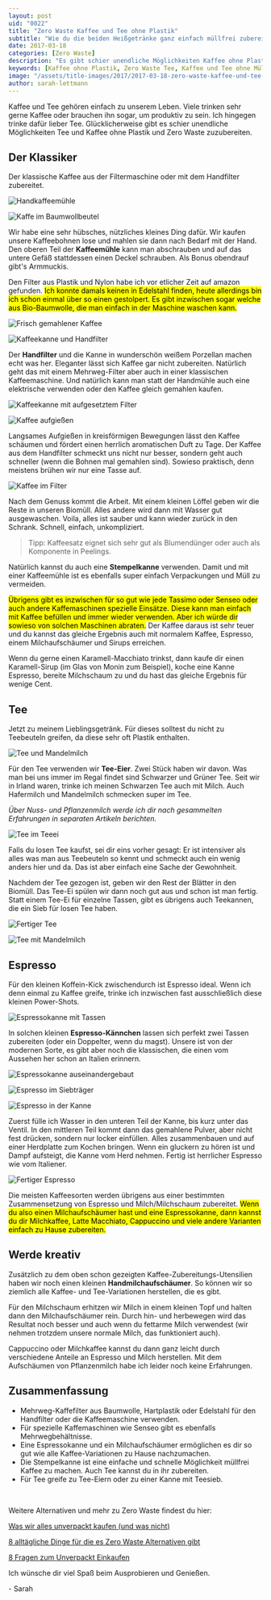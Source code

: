 ```yaml
---
layout: post
uid: "0022"
title: "Zero Waste Kaffee und Tee ohne Plastik"
subtitle: "Wie du die beiden Heißgetränke ganz einfach müllfrei zubereitest"
date: 2017-03-18
categories: [Zero Waste]
description: "Es gibt schier unendliche Möglichkeiten Kaffee ohne Plastik und müllfrei zuzubereiten. Dazu gibt es unendlich viele Zero Waste Alternativen."
keywords: [Kaffee ohne Plastik, Zero Waste Tee, Kaffee und Tee ohne Müll]
image: "/assets/title-images/2017/2017-03-18-zero-waste-kaffee-und-tee-ohne-muell.jpg"
author: sarah-lettmann
---
```

Kaffee und Tee gehören einfach zu unserem Leben. Viele trinken sehr gerne Kaffee oder brauchen ihn sogar, um produktiv zu sein. Ich hingegen trinke dafür lieber Tee. Glücklicherweise gibt es schier unendliche Möglichkeiten Tee und Kaffee ohne Plastik und Zero Waste zuzubereiten.

## Der Klassiker
Der klassische Kaffee aus der Filtermaschine oder mit dem Handfilter zubereitet.

![Handkaffeemühle](/assets/inpost-images/2017/2017-03-18-kaffeemuehle.jpg "© {{ site.title }}")

![Kaffe im Baumwollbeutel](/assets/inpost-images/2017/2017-03-18-kaffee-im-baumwoll-beutel.jpg "© {{ site.title }}")

Wir habe eine sehr hübsches, nützliches kleines Ding dafür. Wir kaufen unsere Kaffeebohnen lose und mahlen sie dann nach Bedarf mit der Hand. Den oberen Teil der **Kaffeemühle** kann man abschrauben und auf das untere Gefäß stattdessen einen Deckel schrauben. Als Bonus obendrauf gibt's Armmuckis.

Den Filter aus Plastik und Nylon habe ich vor etlicher Zeit auf amazon gefunden. <mark>Ich konnte damals keinen in Edelstahl finden, heute allerdings bin ich schon einmal über so einen gestolpert. Es gibt inzwischen sogar welche aus Bio-Baumwolle, die man einfach in der Maschine waschen kann.</mark>

![Frisch gemahlener Kaffee](/assets/inpost-images/2017/2017-03-18-frisch-gemahlener-kaffee.jpg "© {{ site.title }}")

![Kaffeekanne und Handfilter](/assets/inpost-images/2017/2017-03-18-kaffeekanne-und-handfilter.jpg "© {{ site.title }}")

Der **Handfilter** und die Kanne in wunderschön weißem Porzellan machen echt was her. Eleganter lässt sich Kaffee gar nicht zubereiten. Natürlich geht das mit einem Mehrweg-Filter aber auch in einer klassischen Kaffeemaschine. Und natürlich kann man statt der Handmühle auch eine elektrische verwenden oder den Kaffee gleich gemahlen kaufen.

![Kaffeekanne mit aufgesetztem Filter](/assets/inpost-images/2017/2017-03-18-kaffeekanne-mit-filter.jpg "© {{ site.title }}")

![Kaffee aufgießen](/assets/inpost-images/2017/2017-03-18-kaffee-aufgiessen.jpg "© {{ site.title }}")

Langsames Aufgießen in kreisförmigen Bewegungen lässt den Kaffee schäumen und fördert einen herrlich aromatischen Duft zu Tage. Der Kaffee aus dem Handfilter schmeckt uns nicht nur besser, sondern geht auch schneller (wenn die Bohnen mal gemahlen sind). Sowieso praktisch, denn meistens brühen wir nur eine Tasse auf.

![Kaffee im Filter](/assets/inpost-images/2017/2017-03-18-kaffee-im-filter.jpg "© {{ site.title }}")

Nach dem Genuss kommt die Arbeit. Mit einem kleinen Löffel geben wir die Reste in unseren Biomüll. Alles andere wird dann mit Wasser gut ausgewaschen. Voila, alles ist sauber und kann wieder zurück in den Schrank. Schnell, einfach, unkompliziert.

> Tipp: Kaffeesatz eignet sich sehr gut als Blumendünger oder auch als Komponente in Peelings.

Natürlich kannst du auch eine **Stempelkanne** verwenden. Damit und mit einer Kaffeemühle ist es ebenfalls super einfach Verpackungen und Müll zu vermeiden.

<mark>Übrigens gibt es inzwischen für so gut wie jede Tassimo oder Senseo oder auch andere Kaffemaschinen spezielle Einsätze. Diese kann man einfach mit Kaffee befüllen und immer wieder verwenden. Aber ich würde dir sowieso von solchen Maschinen abraten.</mark> Der Kaffee daraus ist sehr teuer und du kannst das gleiche Ergebnis auch mit normalem Kaffee, Espresso, einem Milchaufschäumer und Sirups erreichen.

Wenn du gerne einen Karamell-Macchiato trinkst, dann kaufe dir einen Karamell-Sirup (im Glas von Monin zum Beispiel), koche eine Kanne Espresso, bereite Milchschaum zu und du hast das gleiche Ergebnis für wenige Cent.

## Tee
Jetzt zu meinem Lieblingsgetränk. Für dieses solltest du nicht zu Teebeuteln greifen, da diese sehr oft Plastik enthalten.

![Tee und Mandelmilch](/assets/inpost-images/2017/2017-03-18-tee-und-mandelmilch.jpg "© {{ site.title }}")

Für den Tee verwenden wir **Tee-Eier**. Zwei Stück haben wir davon. Was man bei uns immer im Regal findet sind Schwarzer und Grüner Tee. Seit wir in Irland waren, trinke ich meinen Schwarzen Tee auch mit Milch. Auch Hafermilch und Mandelmilch schmecken super im Tee.

_Über Nuss- und Pflanzenmilch werde ich dir nach gesammelten Erfahrungen in separaten Artikeln berichten._

![Tee im Teeei](/assets/inpost-images/2017/2017-03-18-tee-im-teeei.jpg "© {{ site.title }}")

Falls du losen Tee kaufst, sei dir eins vorher gesagt: Er ist intensiver als alles was man aus Teebeuteln so kennt und schmeckt auch ein wenig anders hier und da. Das ist aber einfach eine Sache der Gewohnheit.

Nachdem der Tee gezogen ist, geben wir den Rest der Blätter in den Biomüll. Das Tee-Ei spülen wir dann noch gut aus und schon ist man fertig. Statt einem Tee-Ei für einzelne Tassen, gibt es übrigens auch Teekannen, die ein Sieb für losen Tee haben.

![Fertiger Tee](/assets/inpost-images/2017/2017-03-18-fertiger-tee.jpg "© {{ site.title }}")

![Tee mit Mandelmilch](/assets/inpost-images/2017/2017-03-18-tee-mit-mandelmilch.jpg "© {{ site.title }}")

## Espresso
Für den kleinen Koffein-Kick zwischendurch ist Espresso ideal. Wenn ich denn einmal zu Kaffee greife, trinke ich inzwischen fast ausschließlich diese kleinen Power-Shots.

![Espressokanne mit Tassen](/assets/inpost-images/2017/2017-03-18-espressokanne-mit-tasse.jpg "© {{ site.title }}")

In solchen kleinen **Espresso-Kännchen** lassen sich perfekt zwei Tassen zubereiten (oder ein Doppelter, wenn du magst). Unsere ist von der modernen Sorte, es gibt aber noch die klassischen, die einen vom Aussehen her schon an Italien erinnern.

![Espressokanne auseinandergebaut](/assets/inpost-images/2017/2017-03-18-espressokanne-auseinandergebaut.jpg "© {{ site.title }}")

![Espresso im Siebträger](/assets/inpost-images/2017/2017-03-18-espresso-im-siebtraeger.jpg "© {{ site.title }}")

![Espresso in der Kanne](/assets/inpost-images/2017/2017-03-18-espresso-in-der-kanne.jpg "© {{ site.title }}")

Zuerst fülle ich Wasser in den unteren Teil der Kanne, bis kurz unter das Ventil. In den mittleren Teil kommt dann das gemahlene Pulver, aber nicht fest drücken, sondern nur locker einfüllen. Alles zusammenbauen und auf einer Herdplatte zum Kochen bringen. Wenn ein gluckern zu hören ist und Dampf aufsteigt, die Kanne vom Herd nehmen. Fertig ist herrlicher Espresso wie vom Italiener.

![Fertiger Espresso](/assets/inpost-images/2017/2017-03-18-fertiger-espresso.jpg "© {{ site.title }}")

Die meisten Kaffeesorten werden übrigens aus einer bestimmten Zusammensetzung von Espresso und Milch/Milchschaum zubereitet. <mark>Wenn du also einen Milchaufschäumer hast und eine Espressokanne, dann kannst du dir Milchkaffee, Latte Macchiato, Cappuccino und viele andere Varianten einfach zu Hause zubereiten.</mark>

## Werde kreativ
Zusätzlich zu dem oben schon gezeigten Kaffee-Zubereitungs-Utensilien haben wir noch einen kleinen **Handmilchaufschäumer**. So können wir so ziemlich alle Kaffee- und Tee-Variationen herstellen, die es gibt.

Für den Milchschaum erhitzen wir Milch in einem kleinen Topf und halten dann den Milchaufschäumer rein. Durch hin- und herbewegen wird das Resultat noch besser und auch wenn du fettarme Milch verwendest (wir nehmen trotzdem unsere normale Milch, das funktioniert auch).

Cappuccino oder Milchkaffee kannst du dann ganz leicht durch verschiedene Anteile an Espresso und Milch herstellen. Mit dem Aufschäumen von Pflanzenmilch habe ich leider noch keine Erfahrungen.

## Zusammenfassung
- Mehrweg-Kaffefilter aus Baumwolle, Hartplastik oder Edelstahl für den Handfilter oder die Kaffeemaschine verwenden.
- Für spezielle Kaffemaschinen wie Senseo gibt es ebenfalls Mehrwegbehältnisse.
- Eine Espressokanne und ein Milchaufschäumer ermöglichen es dir so gut wie alle Kaffee-Variationen zu Hause nachzumachen.
- Die Stempelkanne ist eine einfache und schnelle Möglichkeit müllfrei Kaffee zu machen. Auch Tee kannst du in ihr zubereiten.
- Für Tee greife zu Tee-Eiern oder zu einer Kanne mit Teesieb.

&nbsp;

Weitere Alternativen und mehr zu Zero Waste findest du hier:

[Was wir alles unverpackt kaufen (und was nicht)](/blog/was-wir-alles-unverpackt-kaufen-und-was-nicht/)

[8 alltägliche Dinge für die es Zero Waste Alternativen gibt](/blog/8-alltaegliche-dinge-fuer-die-es-zero-waste-alternativen-gibt/)

[8 Fragen zum Unverpackt Einkaufen](/blog/8-fragen-zum-unverpackt-einkaufen/)

Ich wünsche dir viel Spaß beim Ausprobieren und Genießen.

\- Sarah
